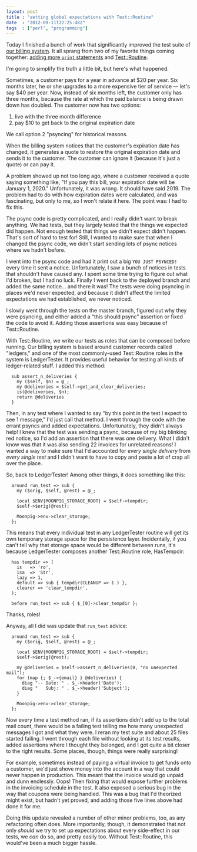 ```yaml
---
layout: post
title : "setting global expectations with Test::Routine"
date  : "2012-09-11T22:25:48Z"
tags  : ["perl", "programming"]
---
```

Today I finished a bunch of work that significantly improved the test suite of
[our billing system](http://github.com/pobox/Moonpig).  It all sprang from two
of my favorite things coming together:  [adding more `print`
statements](http://rjbs.manxome.org/rubric/entry/1897) and
[Test::Routine](http://advent.rjbs.manxome.org/2010/2010-12-21.html).

I'm going to simplify the truth a little bit, but here's what happened.

Sometimes, a customer pays for a year in advance at $20 per year.  Six months
later, he or she upgrades to a more expensive tier of service — let's say $40
per year.  Now, instead of six months left, the customer only has three months,
because the rate at which the paid balance is being drawn down has doubled.
The customer now has two options:

1. live with the three month difference
2. pay $10 to get back to the original expiration date

We call option 2 "psyncing" for historical reasons.

When the billing system notices that the customer's expiration date has
changed, it generates a quote to restore the original expiration date and sends
it to the customer.  The customer can ignore it (because it's just a quote) or
can pay it.

A problem showed up not too long ago, where a customer received a quote saying
something like, "If you pay this bill, your expiration date will be January 1,
2020."  Unfortunately, it was wrong.  It should have said 2019.  The problem
had to do with how expiration dates were calculated, and was fascinating, but
only to me, so I won't relate it here.  The point was:  I had to fix this.

The psync code is pretty complicated, and I really didn't want to break
anything.  We had tests, but they largely tested that the things we expected
did happen.  Not enough tested that things we didn't expect didn't happen.
That's sort of hard to test for!  Still, I wanted to make sure that when I
changed the psync code, we didn't start sending lots of psync notices where we
hadn't before.

I went into the psync code and had it print out a big `YOU JUST PSYNCED!` every
time it sent a notice.  Unfortunately, I saw a bunch of notices in tests that
shouldn't have caused any.  I spent some time trying to figure out what I'd
broken, but I had no luck.  Finally I went back to the deployed branch and
added the same notice... and there it was!  The tests were doing psyncing in
places we'd never expected, and because it didn't affect the limited
expectations we had established, we never noticed.

I slowly went through the tests on the master branch, figured out why they were
psyncing, and either added a "this should psync" assertion or fixed the code to
avoid it.  Adding those assertions was easy because of Test::Routine.

With Test::Routine, we write our tests as roles that can be composed before
running.  Our billing system is based around customer records called "ledgers,"
and one of the most commonly-used Test::Routine roles in the system is
LedgerTester.  It provides useful behavior for testing all kinds of
ledger-related stuff.  I added this method:

      sub assert_n_deliveries {
        my ($self, $n) = @_;
        my @deliveries = $self->get_and_clear_deliveries;
        is(@deliveries, $n);
        return @deliveries
      }

Then, in any test where I wanted to say "by this point in the test I expect to
see 1 message," I'd just call that method.  I went through the code with the
errant psyncs and added expectations.  Unfortunately, they didn't always help!
I knew that the test was sending a psync, because of my big blinking red
notice, so I'd add an assertion that there was one delivery.  What I didn't
know was that it was also sending 22 invoices for unrelated reasons!  I wanted
a way to make sure that I'd accounted for *every single delivery* from *every
single test* and I didn't want to have to copy and paste a lot of crap all over
the place.

So, back to LedgerTester!  Among other things, it does something like this:

      around run_test => sub {
        my ($orig, $self, @rest) = @_;

        local $ENV{MOONPIG_STORAGE_ROOT} = $self->tempdir;
        $self->$orig(@rest);

        Moonpig->env->clear_storage;
      };

This means that every individual test in any LedgerTester routine will get its
own temporary storage space for the persistence layer.  Incidentally, if you
can't tell why that storage space would be different between runs, it's because
LedgerTester composes another Test::Routine role, HasTempdir:

      has tempdir => (
        is   => 'ro',
        isa  => 'Str',
        lazy => 1,
        default => sub { tempdir(CLEANUP => 1 ) },
        clearer => 'clear_tempdir',
      );

      before run_test => sub { $_[0]->clear_tempdir };

Thanks, roles!

Anyway, all I did was update that `run_test` advice:

      around run_test => sub {
        my ($orig, $self, @rest) = @_;

        local $ENV{MOONPIG_STORAGE_ROOT} = $self->tempdir;
        $self->$orig(@rest);

        my @deliveries = $self->assert_n_deliveries(0, "no unexpected mail");
        for (map {; $_->{email} } @deliveries) {
          diag "-- Date: " . $_->header('Date');
          diag "   Subj: " . $_->header('Subject');
        }

        Moonpig->env->clear_storage;
      };

Now every time a test method ran, if its assertions didn't add up to the total
mail count, there would be a failing test telling me how many unexpected
messages I got and what they were.  I reran my test suite and about 25 files
started failing.  I went through each file without looking at its test results,
added assertions where I thought they belonged, and I got quite a bit closer to
the right results.  Some places, though, things were really surprising!

For example, sometimes instead of paying a virtual invoice to get funds onto a
customer, we'd just shove money into the account in a way that could never
happen in production.  This meant that the invoice would go unpaid and dunn
endlessly.  Oops!  Then fixing that would expose further problems in the
invoicing schedule in the test.  It also exposed a serious bug in the way that
coupons were being handled.  This was a bug that I'd theorized might exist, but
hadn't yet proved, and adding those five lines above had done it for me.

Doing this update revealed a number of other minor problems, too, as any
refactoring often does.  More importantly, though, it demonstrated that not
only *should* we try to set up expectations about every side-effect in our
tests, we *can* do so, and pretty easily too.  Without Test::Routine, this
would've been a much bigger hassle.

